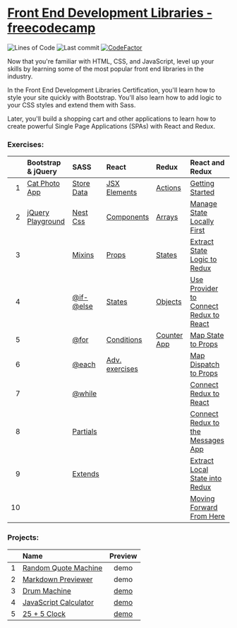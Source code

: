 # [Front End Development Libraries - freecodecamp](https://www.freecodecamp.org/learn/front-end-development-libraries/)
![Lines of Code](https://img.shields.io/tokei/lines/github.com/Krasipeace/Front-End-Development-Libraries---freecodecamp)
![Last commit](https://img.shields.io/github/last-commit/Krasipeace/Front-End-Development-Libraries---freecodecamp)
[![CodeFactor](https://www.codefactor.io/repository/github/krasipeace/front-end-development-libraries---freecodecamp/badge)](https://www.codefactor.io/repository/github/krasipeace/front-end-development-libraries---freecodecamp)

Now that you're familiar with HTML, CSS, and JavaScript, level up your skills by learning some of the most popular front end libraries in the industry.

In the Front End Development Libraries Certification, you'll learn how to style your site quickly with Bootstrap. You'll also learn how to add logic to your CSS styles and extend them with Sass.

Later, you'll build a shopping cart and other applications to learn how to create powerful Single Page Applications (SPAs) with React and Redux.

### Exercises:
| | Bootstrap & jQuery | SASS | React | Redux | React and Redux |  
| ---: | :--- | :--- | :--- | :--- | :--- | 
| 1 | [Cat Photo App][1] | [Store Data][3] | [JSX Elements][12] | [Actions][18] | [Getting Started][23] | 
| 2 | [jQuery Playground][2] | [Nest Css][4] | [Components][13] | [Arrays][19] | [Manage State Locally First][24] |
| 3 |                   | [Mixins][5]    | [Props][14]      | [States][20] | [Extract State Logic to Redux][25] |
| 4 |                   | [@if-@else][6] | [States][15]     | [Objects][21] | [Use Provider to Connect Redux to React][26] |
| 5 |                   | [@for][7]      | [Conditions][16]     | [Counter App][22] | [Map State to Props][27] |
| 6 |                   | [@each][8]     | [Adv. exercises][17] |     | [Map Dispatch to Props][28] |
| 7 |                   | [@while][9]    |      |      | [Connect Redux to React][29] |
| 8 |                   | [Partials][10] |      |      | [Connect Redux to the Messages App][30] |
| 9 |                   | [Extends][11]  |      |      | [Extract Local State into Redux][31] |
| 10 |      |      |      |      | [Moving Forward From Here][32] |

### Projects:
|  | Name | Preview |
| ---: | :--- | :---: |
| 1 | [Random Quote Machine][33]  | demo |
| 2 | [Markdown Previewer][34]    | demo |
| 3 | [Drum Machine][35]          | [demo][40] |
| 4 | [JavaScript Calculator][36] | [demo][41] |
| 5 | [25 + 5 Clock][37]          | [demo][42] |

[1]: https://github.com/Krasipeace/Front-End-Development-Libraries---freecodecamp/blob/main/Bootstrap%20and%20jQuery/CatPhotoApp.html
[2]: https://github.com/Krasipeace/Front-End-Development-Libraries---freecodecamp/blob/main/Bootstrap%20and%20jQuery/jQueryPlayground.html

[3]: https://github.com/Krasipeace/Front-End-Development-Libraries---freecodecamp/blob/main/SASS/1.%20Store%20Data%20with%20Sass%20Variables.html
[4]: https://github.com/Krasipeace/Front-End-Development-Libraries---freecodecamp/blob/main/SASS/2.%20Nest%20CSS%20with%20Sass.html
[5]: https://github.com/Krasipeace/Front-End-Development-Libraries---freecodecamp/blob/main/SASS/3.%20Create%20Reusable%20CSS%20with%20Mixins.html
[6]: https://github.com/Krasipeace/Front-End-Development-Libraries---freecodecamp/blob/main/SASS/4.%20Use%20%40if%20and%20%40else%20to%20Add%20Logic%20To%20Your%20Styles.html
[7]: https://github.com/Krasipeace/Front-End-Development-Libraries---freecodecamp/blob/main/SASS/5.%20Use%20%40for%20to%20Create%20a%20Sass%20Loop.html
[8]: https://github.com/Krasipeace/Front-End-Development-Libraries---freecodecamp/blob/main/SASS/6.%20User%20%40each%20to%20Map%20Over%20Items%20in%20a%20List.html
[9]: https://github.com/Krasipeace/Front-End-Development-Libraries---freecodecamp/blob/main/SASS/7.%20Apply%20a%20Style%20Until%20a%20Condition%20is%20Met%20with%20%40while.html
[10]: https://github.com/Krasipeace/Front-End-Development-Libraries---freecodecamp/blob/main/SASS/8.%20Split%20Your%20Styles%20into%20Smaller%20Chunks%20with%20Partials.scss
[11]: https://github.com/Krasipeace/Front-End-Development-Libraries---freecodecamp/blob/main/SASS/9.%20Extend%20One%20Set%20of%20CSS%20Styles%20to%20Another%20Element.html

[12]: https://github.com/Krasipeace/Front-End-Development-Libraries---freecodecamp/tree/main/React/JSX%20Elements
[13]: https://github.com/Krasipeace/Front-End-Development-Libraries---freecodecamp/tree/main/React/Components
[14]: https://github.com/Krasipeace/Front-End-Development-Libraries---freecodecamp/tree/main/React/Props
[15]: https://github.com/Krasipeace/Front-End-Development-Libraries---freecodecamp/tree/main/React/States
[16]: https://github.com/Krasipeace/Front-End-Development-Libraries---freecodecamp/tree/main/React/Conditions
[17]: https://github.com/Krasipeace/Front-End-Development-Libraries---freecodecamp/tree/main/React/Advanced%20Exercises

[18]: https://github.com/Krasipeace/Front-End-Development-Libraries---freecodecamp/tree/main/Redux/Actions
[19]: https://github.com/Krasipeace/Front-End-Development-Libraries---freecodecamp/tree/main/Redux/Arrays
[20]: https://github.com/Krasipeace/Front-End-Development-Libraries---freecodecamp/tree/main/Redux/States
[21]: https://github.com/Krasipeace/Front-End-Development-Libraries---freecodecamp/tree/main/Redux/Objects
[22]: https://github.com/Krasipeace/Front-End-Development-Libraries---freecodecamp/blob/main/Redux/Write%20a%20Counter%20with%20Redux.js

[23]: https://github.com/Krasipeace/Front-End-Development-Libraries---freecodecamp/blob/main/React%20and%20Redux/Getting%20Started%20with%20React%20Redux.jsx
[24]: https://github.com/Krasipeace/Front-End-Development-Libraries---freecodecamp/blob/main/React%20and%20Redux/Manage%20State%20Locally%20First.jsx
[25]: https://github.com/Krasipeace/Front-End-Development-Libraries---freecodecamp/blob/main/React%20and%20Redux/Extract%20State%20Logic%20to%20Redux.js
[26]: https://github.com/Krasipeace/Front-End-Development-Libraries---freecodecamp/blob/main/React%20and%20Redux/Use%20Provider%20to%20Connect%20Redux%20to%20React.jsx
[27]: https://github.com/Krasipeace/Front-End-Development-Libraries---freecodecamp/blob/main/React%20and%20Redux/Map%20State%20to%20Props.jsx
[28]: https://github.com/Krasipeace/Front-End-Development-Libraries---freecodecamp/blob/main/React%20and%20Redux/Map%20Dispatch%20to%20Props.jsx
[29]: https://github.com/Krasipeace/Front-End-Development-Libraries---freecodecamp/blob/main/React%20and%20Redux/Connect%20Redux%20to%20React.jsx
[30]: https://github.com/Krasipeace/Front-End-Development-Libraries---freecodecamp/blob/main/React%20and%20Redux/Connect%20Redux%20to%20the%20Messages%20App.jsx
[31]: https://github.com/Krasipeace/Front-End-Development-Libraries---freecodecamp/blob/main/React%20and%20Redux/Extract%20Local%20State%20into%20Redux.jsx
[32]: https://github.com/Krasipeace/Front-End-Development-Libraries---freecodecamp/blob/main/React%20and%20Redux/Moving%20Forward%20From%20Here.jsx

[33]: https://github.com/Krasipeace/Front-End-Development-Libraries---freecodecamp/blob/main/Random%20Quote%20Machine
[34]: https://github.com/Krasipeace/Front-End-Development-Libraries---freecodecamp/blob/main/Markdown%20Previewer
[35]: https://github.com/Krasipeace/Front-End-Development-Libraries---freecodecamp/blob/main/Drum%20Machine
[36]: https://github.com/Krasipeace/Front-End-Development-Libraries---freecodecamp/blob/main/Javascript%20Calculator
[37]: https://github.com/Krasipeace/Front-End-Development-Libraries---freecodecamp/blob/main/25plus5%20Clock

[40]: https://codepen.io/krasipeace/pen/RwqLdQe
[41]: https://htmlpreview.github.io/?https://github.com/Krasipeace/Front-End-Development-Libraries---freecodecamp/blob/main/Javascript%20Calculator/index.html
[42]: https://codepen.io/krasipeace/pen/vYQWNYp
